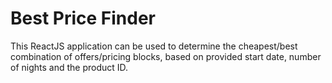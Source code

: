 # Best Price Finder

This ReactJS application can be used to determine the cheapest/best combination of offers/pricing blocks, based on provided start date, number of nights and the product ID.
